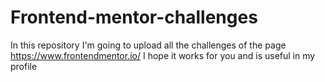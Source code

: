 # Frontend-mentor-challenges
In this repository I'm going to upload all the challenges of the page https://www.frontendmentor.io/ I hope it works for you and is useful in my profile
